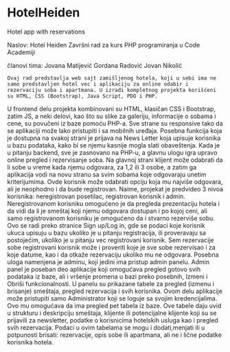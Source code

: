 # HotelHeiden
Hotel app with reservations


﻿Naslov: Hotel Heiden
Završni rad za kurs PHP programiranja u Code Academiji

članovi tima:
Jovana Matijević
Gordana Radović
Jovan Nikolić

	Ovaj rad predstavlja web sajt zamišljenog hotela, koji u sebi ima ne samo predstavljen hotel vec i aplikaciju za online odabir i rezervaciju soba i apartmana. U izradi kompletnog projekta korišćeni su HTML, CSS (Bootstrap), Java Script, PDO i PHP.
U frontend delu projekta kombinovani su HTML, klasičan CSS i Bootstrap, zatim JS, a neki delovi, kao što su slike za galeriju, informacije o sobama i cene, su povučeni iz baze pomoću PHP-a. Sve strane su responsive tako da se aplikaciji može lako pristupiti i sa mobilnih uređaja. Posebna funkcija koja je dostupna na svakoj strani je prijava na News Letter koja upisuje korisnika u bazu podataka, kako bi se njemu kasnije mogla slati obaveštenja. Kada je u pitanju backend, sve je zasnovano na PHP-u, a glavnu ulogu igra upravo online pregled i rezervisanje soba. 	Na glavnoj strani klijent može odabrati da li sobe u vreme kada njemu odgovara, za 1,2 ili 3 osobe, a zatim ga aplikacija vodi na novu stranu sa svim sobama koje odgovaraju unetim kriterijumima.
Ovde korisnik može odabrati opciju koja mu najviše odgovara, ali je neophodno i da bude registrovan. Naime, projekat je predvideo 3 nivoa korisnika: neregistrovan posetilac, registrovan korisnik i admin. 
Neregistrovanom korisniku omogućeno je da pregleda prezentaciju hotela i da vidi da li je smeštaj koji njemu odgovara dostupan i po kojoj ceni, ali samo registrovanom korisniku je omogućeno da i stvarno rezerviše sobu. Ovo se radi preko stranice Sign up/Log in, gde se podaci koje korisnik ukuca upisuju u bazu ukoliko je u pitanju registracija, ili proveravaju sa postojećim, ukoliko je u pitanju vec registrovani korisnik. Sem rezervacije sobe registrovani korisnik može i proveriti koje je sve sobe rezervisao i za koje datume, kao i da otkaže rezervaciju ukoliko mu ne odgovara.
Posebna uloga namenjena je adminu, koji jedini ima pristup admin panelu.
        Admin panel je poseban deo aplikacije koji omogućava pregled gotovo svih podataka iz baze, ali i vršenje promena u bazi preko posebnih, Izmeni i Obriši funkcionalnosti. U panelu su prikazane tabele za pregled (izmenu i brisanje) smeštaja, pregled rezervacija i svih korisnika. Ovom delu aplikacije može pristupiti samo Administrator koji se loguje sa svojim kredencijalima. Ovo mu omogućava da ima pregled pet tabela iz baze. Ove tabele daju uvid u strukturu i deskripciju smeštaja, klijente ili potencijalne klijente koji su se prijavili za newsletter, podatke o korisnicima hotelskih usluga kao i pregled svih rezervacija. Podaci u ovim tabelama se mogu i dodati,menjati ili u potpunosti brisati: rezervacije, opis sobe ili apartmana, ali ne i lične podatke korisnika hotela.
